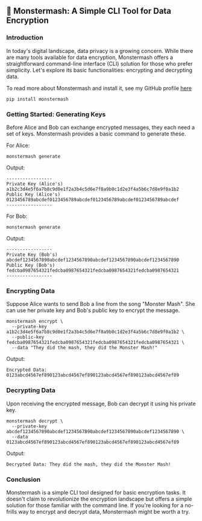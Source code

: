 ## 🧟 Monstermash: A Simple CLI Tool for Data Encryption

### Introduction

In today's digital landscape, data privacy is a growing concern. While there are many tools available for data encryption,
Monstermash offers a straightforward command-line interface (CLI) solution for those who prefer simplicity. 
Let's explore its basic functionalities: encrypting and decrypting data.

To read more about Monstermash and install it, see my GitHub profile [here](https://github.com/mitchelllisle/monstermash)

`pip install monstermash`

### Getting Started: Generating Keys

Before Alice and Bob can exchange encrypted messages, they each need a set of keys. Monstermash provides a basic command
to generate these.

For Alice:

```shell
monstermash generate
```

Output:

```text
-----------------
Private Key (Alice's)
a1b2c3d4e5f6a7b8c9d0e1f2a3b4c5d6e7f8a9b0c1d2e3f4a5b6c7d8e9f0a1b2
Public Key (Alice's)
0123456789abcdef0123456789abcdef0123456789abcdef0123456789abcdef
-----------------
```

For Bob:

```shell
monstermash generate
```

Output:

```text
-----------------
Private Key (Bob's)
abcdef1234567890abcdef1234567890abcdef1234567890abcdef1234567890
Public Key (Bob's)
fedcba0987654321fedcba0987654321fedcba0987654321fedcba0987654321
-----------------
```

### Encrypting Data

Suppose Alice wants to send Bob a line from the song "Monster Mash". She can use her private key and Bob's public key to
encrypt the message.

```shell
monstermash encrypt \
  --private-key a1b2c3d4e5f6a7b8c9d0e1f2a3b4c5d6e7f8a9b0c1d2e3f4a5b6c7d8e9f0a1b2 \
  --public-key fedcba0987654321fedcba0987654321fedcba0987654321fedcba0987654321 \
  --data "They did the mash, they did the Monster Mash!"
```

Output:

```text
Encrypted Data: 0123abcd4567ef890123abcd4567ef890123abcd4567ef890123abcd4567ef89
```

### Decrypting Data

Upon receiving the encrypted message, Bob can decrypt it using his private key.

```shell
monstermash decrypt \
  --private-key abcdef1234567890abcdef1234567890abcdef1234567890abcdef1234567890 \
  --data 0123abcd4567ef890123abcd4567ef890123abcd4567ef890123abcd4567ef89
```

Output:

```text
Decrypted Data: They did the mash, they did the Monster Mash!
```

### Conclusion

Monstermash is a simple CLI tool designed for basic encryption tasks. It doesn't claim to revolutionize the encryption 
landscape but offers a simple solution for those familiar with the command line. If you're looking for a no-frills way 
to encrypt and decrypt data, Monstermash might be worth a try.